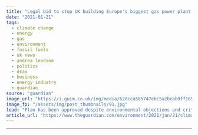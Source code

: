 ```yaml
---
title: "Legal bid to stop UK building Europe's biggest gas power plant fails"
date: "2021-01-21"
tags: 
  - climate change
  - energy
  - gas
  - environment
  - fossil fuels
  - uk news
  - andrea leadsom
  - politics
  - drax
  - business
  - energy industry
  - guardian
source: "guardian"
image_url: "https://i.guim.co.uk/img/media/628cca585747ebc5a2beab9ff165b3a5a04fd62a/0_232_3500_2101/master/3500.jpg?width=460&quality=85&auto=format&fit=max&s=d2078751e14d27c6bdac187dbf89def7"
image_fp: "/assets/img/post_thumbnails/91.jpg"
lead: "Plan has been approved despite environmental objections and criticism over climate leadership A legal challenge to the UK government’s approval of a new gas-fired power plant has failed in the court of appeal.The challenge was brought after ministers..."
article_url: "https://www.theguardian.com/environment/2021/jan/21/climate-crisis-uk-legal-bid-stop-biggest-gas-power-station-europe-fails"
---
```


---
